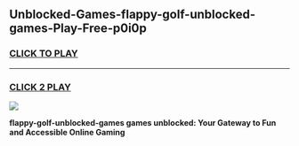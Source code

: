 
## Unblocked-Games-flappy-golf-unblocked-games-Play-Free-p0i0p
<h3>
<a href="https://premium76.site?title=flappy-golf-unblocked-games&ref=10A">CLICK TO PLAY</a></h3>
<hr>

<h3>
<a href="https://premium76.site?title=flappy-golf-unblocked-games&ref=10A">CLICK 2 PLAY</a>
  
</h3>

<a href="https://premium76.site?title=flappy-golf-unblocked-games&ref=10A"><img src="https://clearcache.store/games.png"></a>


**flappy-golf-unblocked-games games unblocked: Your Gateway to Fun and Accessible Online Gaming**
